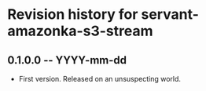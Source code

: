 # Revision history for servant-amazonka-s3-stream

## 0.1.0.0 -- YYYY-mm-dd

* First version. Released on an unsuspecting world.

